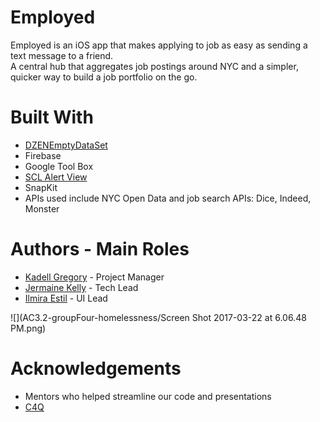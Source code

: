 # Employed

Employed is an iOS app that makes applying to job as easy as sending a text message to a friend.  
A central hub that aggregates job postings around NYC and a simpler, quicker way to build a job portfolio on the go.


# Built With
- [DZENEmptyDataSet](https://github.com/dzenbot/DZNEmptyDataSet)
- Firebase
- Google Tool Box
- [SCL Alert View](https://github.com/dogo/SCLAlertView)
- SnapKit
- APIs used include NYC Open Data and job search APIs: Dice, Indeed, Monster

# Authors - Main Roles
- [Kadell Gregory](https://github.com/kadellsays) - Project Manager
- [Jermaine Kelly](https://github.com/jerjunkel) - Tech Lead
- [Ilmira Estil](https://github.com/MiraEs) - UI Lead

![](AC3.2-groupFour-homelessness/Screen Shot 2017-03-22 at 6.06.48 PM.png)

# Acknowledgements
- Mentors who helped streamline our code and presentations
- [C4Q](http://www.c4q.nyc/)


